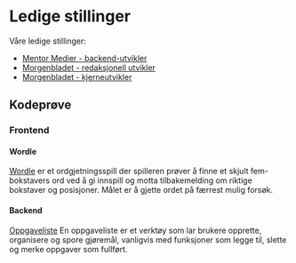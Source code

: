 # Ledige stillinger

Våre ledige stillinger:

- [Mentor Medier - backend-utvikler](./positions/mentor_medier_backendutvikler.md)
- [Morgenbladet - redaksjonell utvikler](./positions/morgenbladet_redaksjonell_utvikler.md)
- [Morgenbladet - kjerneutvikler](./positions/morgenbladet_utvikler.md)

## Kodeprøve

### Frontend

#### Wordle

[Wordle](./wordle.md) er et ordgjetningsspill der spilleren prøver å finne et skjult fem-bokstavers ord ved å gi innspill og motta tilbakemelding om riktige bokstaver og posisjoner. Målet er å gjette ordet på færrest mulig forsøk.

#### Backend

[Oppgaveliste](./oppgaveliste.md)
En oppgaveliste er et verktøy som lar brukere opprette, organisere og spore gjøremål, vanligvis med funksjoner som legge til, slette og merke oppgaver som fullført.
